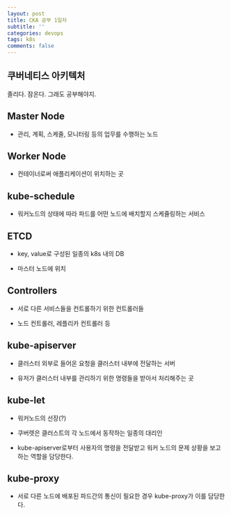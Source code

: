 ```yaml
---
layout: post
title: CKA 공부 1일차
subtitle: ''
categories: devops
tags: k8s
comments: false
---
```


## 쿠버네티스 아키텍처

졸리다. 잠온다. 그래도 공부해야지.

## Master Node

- 관리, 계획, 스케줄, 모니터링 등의 업무를 수행하는 노드

## Worker Node

- 컨테이너로써 애플리케이션이 위치하는 곳

## kube-schedule

- 워커노드의 상태에 따라 파드를 어떤 노드에 배치할지 스케쥴링하는 서비스

## ETCD

- key, value로 구성된 일종의 k8s 내의 DB

- 마스터 노드에 위치

## Controllers

- 서로 다른 서비스들을 컨트롤하기 위한 컨트롤러들

- 노드 컨트롤러, 레플리카 컨트롤러 등

## kube-apiserver

- 클러스터 외부로 들어온 요청을 클러스터 내부에 전달하는 서버

- 유저가 클러스터 내부를 관리하기 위한 명령들을 받아서 처리해주는 곳

## kube-let

- 워커노드의 선장(?)

- 쿠버렛은 클러스트의 각 노드에서 동작하는 일종의 대리인

- kube-apiserver로부터 사용자의 명령을 전달받고 워커 노드의 문제 상황을 보고하는 역할을 담당한다.

## kube-proxy

- 서로 다른 노드에 배포된 파드간의 통신이 필요한 경우 kube-proxy가 이를 담당한다.
